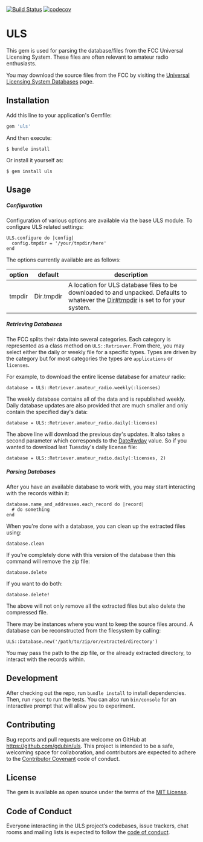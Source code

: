 [![Build Status](https://travis-ci.com/gdubin/uls.svg?branch=main)](https://travis-ci.com/gdubin/uls) [![codecov](https://codecov.io/gh/gdubin/uls/branch/master/graph/badge.svg)](https://codecov.io/gh/gdubin/uls)

# ULS

This gem is used for parsing the database/files from the FCC Universal Licensing System.  These files are often relevant to amateur radio enthusiasts.

You may download the source files from the FCC by visiting the [Universal Licensing System Databases](http://wireless.fcc.gov/uls/index.htm?job=transaction&page=weekly) page.

## Installation

Add this line to your application's Gemfile:

```ruby
gem 'uls'
```

And then execute:

    $ bundle install

Or install it yourself as:

    $ gem install uls

## Usage

##### Configuration

Configuration of various options are available via the base ULS module.  To configure ULS related settings:

```
ULS.configure do |config|
  config.tmpdir = '/your/tmpdir/here'
end
```

The options currently available are as follows:

|option|default|description|
|------|-------|-----------|
|tmpdir|Dir.tmpdir|A location for ULS database files to be downloaded to and unpacked.  Defaults to whatever the [Dir#tmpdir](https://ruby-doc.org/stdlib-2.5.3/libdoc/tmpdir/rdoc/Dir.html#method-c-tmpdir) is set to for your system.|

##### Retrieving Databases

The FCC splits their data into several categories.  Each category is represented as a class method on `ULS::Retriever`.  From there, you may select either the daily or weekly file for a specific types.  Types are driven by the category but for most categories the types are `applications` or `licenses`.

For example, to download the entire license database for amateur radio:

```
database = ULS::Retriever.amateur_radio.weekly(:licenses)
```

The weekly database contains all of the data and is republished weekly.  Daily database updates are also provided that are much smaller and only contain the specified day's data:

```
database = ULS::Retriever.amateur_radio.daily(:licenses)
```

The above line will download the previous day's updates.  It also takes a second parameter which corresponds to the [Date#wday](https://apidock.com/ruby/Date/wday) value.  So if you wanted to download last Tuesday's daily license file:

```
database = ULS::Retriever.amateur_radio.daily(:licenses, 2)
```

##### Parsing Databases

After you have an available database to work with, you may start interacting with the records within it:

```
database.name_and_addresses.each_record do |record|
  # do something
end
```

When you're done with a database, you can clean up the extracted files using:

```
database.clean
```

If you're completely done with this version of the database then this command will remove the zip file:

```
database.delete
```

If you want to do both:

```
database.delete!
```

The above will not only remove all the extracted files but also delete the compressed file.

There may be instances where you want to keep the source files around.  A database can be reconstructed from the filesystem by calling:

```
ULS::Database.new('/path/to/zip/or/extracted/directory')
```

You may pass the path to the zip file, or the already extracted directory, to interact with the records within.

## Development

After checking out the repo, run `bundle install` to install dependencies. Then, run `rspec` to run the tests. You can also run `bin/console` for an interactive prompt that will allow you to experiment.

## Contributing

Bug reports and pull requests are welcome on GitHub at https://github.com/gdubin/uls. This project is intended to be a safe, welcoming space for collaboration, and contributors are expected to adhere to the [Contributor Covenant](http://contributor-covenant.org) code of conduct.

## License

The gem is available as open source under the terms of the [MIT License](https://opensource.org/licenses/MIT).

## Code of Conduct

Everyone interacting in the ULS project’s codebases, issue trackers, chat rooms and mailing lists is expected to follow the [code of conduct](https://github.com/[USERNAME]/uls/blob/master/CODE_OF_CONDUCT.md).
